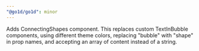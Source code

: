 ```yaml
---
"@go1d/go1d": minor
---
```


Adds ConnectingShapes component. This replaces custom TextInBubble components, using different theme colors, replacing "bubble" with "shape" in prop names, and accepting an array of content instead of a string.
